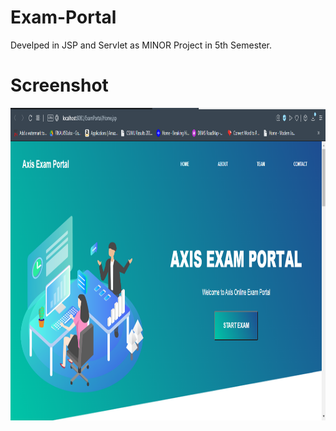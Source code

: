 # Exam-Portal

Develped in JSP and Servlet as MINOR Project in 5th Semester.

# Screenshot

<img src="ExamPortal/Home.png" height="500">
